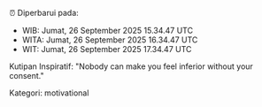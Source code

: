 ⏰ Diperbarui pada:
- WIB: Jumat, 26 September 2025 15.34.47 UTC
- WITA: Jumat, 26 September 2025 16.34.47 UTC
- WIT: Jumat, 26 September 2025 17.34.47 UTC

Kutipan Inspiratif:
"Nobody can make you feel inferior without your consent."


Kategori: motivational

